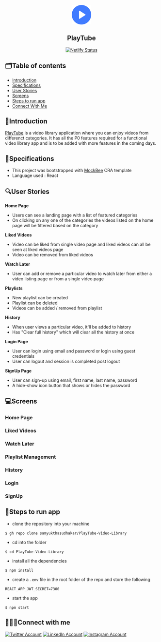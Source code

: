 <div align="center">
  <img src="https://github.com/samyukthasudhakar/PlayTube-Video-Library/blob/dev/src/assets/icons/logo.png" style="width:4rem;display:inline">
<h2>PlayTube</h2>
  
[![Netlify Status](https://api.netlify.com/api/v1/badges/f82b20c7-d815-4e86-a4e2-1361b389a083/deploy-status)](https://app.netlify.com/sites/play-tube/deploys)
</div>

## 🗂Table of contents
- [Introduction](#introduction)
- [Specifications](#specifications)
- [User Stories](#user-stories)
- [Screens](#screens)
- [Steps to run app]()
- [Connect With Me](#connect-with-me)

## 🧶Introduction
[PlayTube](https://play-tube.netlify.app/) is a video library application where you can enjoy videos from differenct categories. It has all the P0 features required for a functional video library app and is to be added with more features in the coming days.

## 🔧Specifications

- This project was bootstrapped with [MockBee](https://mockbee.netlify.app/docs/installation) CRA template
- Language used : React

## 🔍User Stories
<strong>Home Page</strong>
- Users can see a landing page with a list of featured categories
- On clicking on any one of the categories the videos listed on the home page will be filtered based on the category

<strong>Liked Videos</strong>
- Video can be liked from single video page and liked videos can all be seen at liked videos page
- Video can be removed from liked videos

<strong>Watch Later</strong>
- User can add or remove a particular video to watch later from either a video listing page or from a single video page

<strong>Playlists</strong>
- New playlist can be created
- Playlist can be deleted
- Videos can be added / removed from playlist

<strong>History</strong>
- When user views a particular video, it'll be added to history
- Has "Clear full history" which will clear all the history at once

<strong>Login Page</strong>
- User can login using email and password or login using guest credentials
- User can logout and session is completed post logout

<strong>SignUp Page</strong>
- User can sign-up using email, first name, last name, password
- A hide-show icon button that shows or hides the password

## 💻Screens

### Home Page

### Liked Videos

### Watch Later

### Playlist Management

### History

### Login

### SignUp


## 🧩Steps to run app

- clone the repository into your machine
```
$ gh repo clone samyukthasudhakar/PlayTube-Video-Library
```
- cd into the folder
```
$ cd PlayTube-Video-Library
```
- install all the dependencies
```
$ npm install
```
- create a ```.env``` file in the root folder of the repo and store the following 
```
REACT_APP_JWT_SECRET=7300
```
- start the app 
```
$ npm start
```

## 👩🏽‍💻Connect with me
<a href="https://twitter.com/samyuktha7300"><img src="https://cdn.cdnlogo.com/logos/t/48/twitter.png" alt="Twitter Account" width="35"/></a>
<a href="www.linkedin.com/in/samyukthasudhakar"><img src="https://cdn.cdnlogo.com/logos/l/66/linkedin-icon.svg" alt="LinkedIn Account" width="30"/></a>
<a href="https://www.instagram.com/samyuktha._.sudhakar/"><img src="https://cdn.cdnlogo.com/logos/i/92/instagram.svg" alt="Instagram Account" width="30"/></a>

